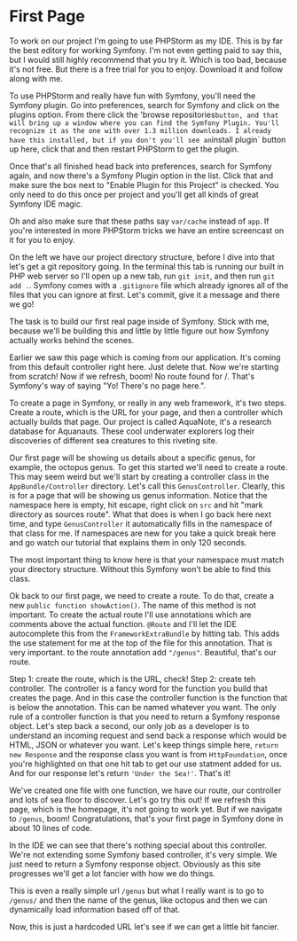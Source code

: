 # First Page

To work on our project I'm going to use PHPStorm as my IDE. This is by far the best editory for working
Symfony. I'm not even getting paid to say this, but I would still highly recommend that you try it. Which
is too bad, because it's not free. But there is a free trial for you to enjoy. Download it and follow along
with me.

To use PHPStorm and really have fun with Symfony, you'll need the Symfony plugin. Go into preferences, search
for Symfony and click on the plugins option. From there click the 'browse repositories` button, and that will
bring up a window where you can find the Symfony Plugin. You'll recognize it as the one with over 1.3 million
downloads. I already have this installed, but if you don't you'll see an `install plugin` button up here,
click that and then restart PHPStorm to get the plugin. 

Once that's all finished head back into preferences, search for Symfony again, and now there's a Symfony Plugin
option in the list. Click that and make sure the box next to "Enable Plugin for this Project" is checked. You
only need to do this once per project and you'll get all kinds of great Symfony IDE magic. 

Oh and also make sure that these paths say `var/cache` instead of `app`. If you're interested in more PHPStorm
tricks we have an entire screencast on it for you to enjoy.

On the left we have our project directory structure, before I dive into that let's get a git repository going.
In the terminal this tab is running our built in PHP web server so I'll open up a new tab, run `git init`, and then
run `git add .`. Symfony comes with a `.gitignore` file which already ignores all of the files that you can ignore
at first. Let's commit, give it a message and there we go!

The task is to build our first real page inside of Symfony. Stick with me, because we'll be building this and
little by little figure out how Symfony actually works behind the scenes. 

Earlier we saw this page which is coming from our application. It's coming from this default controller right here.
Just delete that. Now we're starting from scratch! Now if we refresh, boom! No route found for /. That's
Symfony's way of saying "Yo! There's no page here.". 

To create a page in Symfony, or really in any web framework, it's two steps. Create a route, which is the URL for
your page, and then a controller which actually builds that page. Our project is called AquaNote, it's a research
database for Aquanauts. These cool underwater explorers log their discoveries of different sea creatures to this
riveting site.

Our first page will be showing us details about a specific genus, for example, the octopus genus. To get this
started we'll need to create a route. This may seem weird but we'll start by creating a controller class in the
`AppBundle/Controller` directory. Let's call this `GenusController`. Clearly, this is for a page that will be 
showing us genus information. Notice that the namespace here is empty, hit escape, right click on `src` and hit
"mark directory as sources route". What that does is when I go back here next time, and type `GenusController`
it automatically fills in the namespace of that class for me. If namespaces are new for you take a quick
break here and go watch our tutorial that explains them in only 120 seconds. 

The most important thing to know here is that your namespace must match your directory structure. Without
this Symfony won't be able to find this class. 

Ok back to our first page, we need to create a route. To do that, create a new `public function showAction()`.
The name of this method is not important. To create the actual route I'll use annotations which are comments
above the actual function. `@Route` and I'll let the IDE autocomplete this from the `FrameworkExtraBundle` by
hitting tab. This adds the use statement for me at the top of the file for this annotation. That is very important.
to the route annotation add `"/genus"`. Beautiful, that's our route. 

Step 1: create the route, which is the URL, check! Step 2: create teh controller. The controller is a fancy
word for the function you build that creates the page. And in this case the controller function is the function
that is below the annotation. This can be named whatever you want. The only rule of a controller function is
that you need to return a Symfony response object. Let's step back a second, our only job as a developer is to
understand an incoming request and send back a response which would be HTML, JSON or whatever you want. Let's
keep things simple here, `return new Response` and the response class you want is from `HttpFoundation`, once 
you're highlighted on that one hit tab to get our use statment added for us. And for our response let's return
`'Under the Sea!'`. That's it!

We've created one file with one function, we have our route, our controller and lots of sea floor to discover.
Let's go try this out! If we refresh this page, which is the homepage, it's not going to work yet. But if we
navigate to `/genus`, boom! Congratulations, that's your first page in Symfony done in about 10 lines of code. 

In the IDE we can see that there's nothing special about this controller. We're not extending some Symfony based
controller, it's very simple. We just need to return a Symfony response object. Obviously as this site progresses
we'll get a lot fancier with how we do things. 

This is even a really simple url `/genus` but what I really want is to go to `/genus/` and then the name of
the genus, like octopus and then we can dynamically load information based off of that. 

Now, this is just a hardcoded URL let's see if we can get a little bit fancier.
